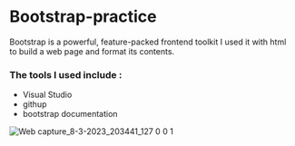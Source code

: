 # Bootstrap-practice

Bootstrap is a powerful, feature-packed frontend toolkit
I used it with html to build a web page and format its contents.




### The tools I used include : 

- Visual Studio
- githup
- bootstrap documentation


![Web capture_8-3-2023_203441_127 0 0 1](https://user-images.githubusercontent.com/94164413/223929842-6ffc1d64-a91c-43e7-9448-0382e4063f04.jpeg)

